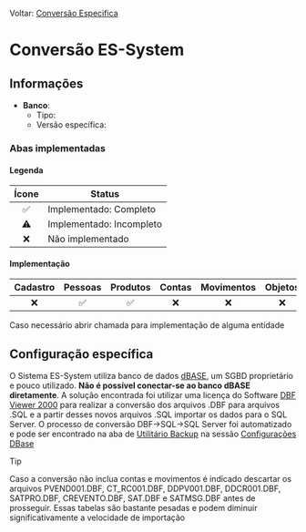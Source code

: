 Voltar: [Conversão Especifica](ConfiguracaoEspecifica.md)
# Conversão ES-System
## Informações
- **Banco**:
	- Tipo: 
	- Versão específica:

### Abas implementadas

#### Legenda

| Ícone | Status                   |
|:-----:| ------------------------ |
|  ✅   | Implementado: Completo   |
|  ⚠️   | Implementado: Incompleto | 
|  ❌   | Não implementado         |
  
#### Implementação

| Cadastro | Pessoas | Produtos | Contas | Movimentos | Objetos |
|:--------:|:-------:|:--------:|:------:|:----------:|:-------:|
|    ❌    |   ✅    |    ✅    |   ❌   |     ❌     |   ❌    |

Caso necessário abrir chamada para implementação de alguma entidade

## Configuração específica
O Sistema ES-System utiliza banco de dados [dBASE](https://www.dbase.com/), um SGBD proprietário e pouco utilizado. **Não é possível conectar-se ao banco dBASE diretamente**. A solução encontrada foi utilizar uma licença do Software [DBF Viewer 2000](https://www.dbf2002.com/pt/) para realizar a conversão dos arquivos .DBF para arquivos .SQL e a partir desses novos arquivos .SQL importar os dados para o SQL Server. O processo de conversão DBF->SQL->SQL Server foi automatizado e pode ser encontrado na aba de [Utilitário Backup](UtilitariosBackup.md) na sessão [Configurações DBase](BackUpDabase.md)

>[!TIP] 
>Caso a conversão não inclua contas e movimentos é indicado descartar os arquivos PVEND001.DBF, CT_RC001.DBF, DDPV001.DBF, DDCR001.DBF, SATPRO.DBF, CREVENTO.DBF, SAT.DBF e SATMSG.DBF antes de prosseguir. Essas tabelas são bastante pesadas e podem diminuir significativamente a velocidade de importação
